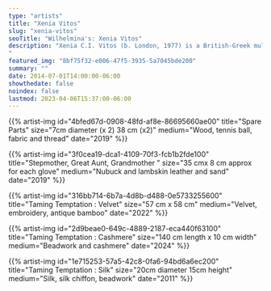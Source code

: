 ```yaml
---
type: "artists"
title: "Xenia Vitos"
slug: "xenia-vitos"
seoTitle: "Wilhelmina's: Xenia Vitos"
description: "Xenia C.I. Vitos (b. London, 1977) is a British-Greek multidisciplinary artist currently living in Athens,Greece. She works with embroidery, beading, painting, photography amongst a wide range of other materials. Combining these mediums she constructs installations that narrate her personal reality morphing it into an altered playful/satirical version of itself. Through her artistic practice she mimics religious and folklore iconography in order to use it in her own twisted fairytale environments. Woven into the work is a commentary about Identity, familial ties, rhythms, femininity, biological surrender, the introspective space and Nostalgia. In addition to her artwork she designs ceramic jewelry and objects for her brand IZA,V.
"
featured_img: "8bf75f32-e006-47f5-3935-5a7045bde200"
summary: ""
date: 2014-07-01T14:00:00-06:00
showthedate: false
noindex: false
lastmod: 2023-04-06T15:37:00-06:00
---
```

{{% artist-img id="4bfed67d-0908-48fd-af8e-86695660ae00" title="Spare Parts" size="7cm diameter (x 2) 38 cm (x2)" medium="Wood, tennis ball, fabric and thread" date="2019" %}}

{{% artist-img id="3f0cea19-dca1-4109-70f3-fcb1b2fde100" title="Stepmother, Great Aunt, Grandmother " size="35 cmx 8 cm approx for each glove" medium="Nubuck and lambskin leather and sand" date="2019" %}}

{{% artist-img id="316bb714-6b7a-4d8b-d488-0e5733255600" title="Taming Temptation : Velvet" size="57 cm x 58 cm" medium="Velvet, embroidery, antique bamboo" date="2022" %}}

{{% artist-img id="2d9beae0-649c-4889-2187-eca440f63100" title="Taming Temptation : Cashmere" size="140 cm length x 10 cm width" medium="Beadwork and cashmere" date="2024" %}}

{{% artist-img id="1e715253-57a5-42c8-0fa6-94bd6a6ec200" title="Taming Temptation : Silk" size="20cm diameter 15cm height" medium="Silk, silk chiffon, beadwork" date="2011" %}}
